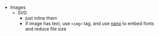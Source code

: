 - Images
    - SVG
        - just inline them
        - if image has text, use `<img>` tag, and use [nano](https://vecta.io/nano) to embed fonts and reduce file size